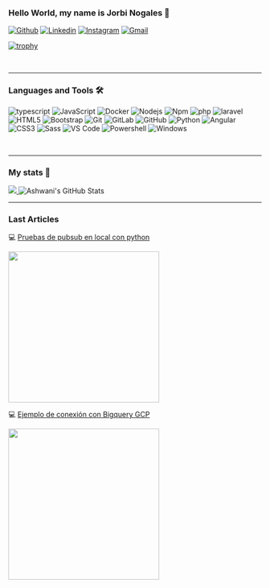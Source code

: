 ### Hello World, my name is Jorbi Nogales 👋
[![Github](https://img.shields.io/badge/-Github-000?style=flat&logo=Github&logoColor=white)](https://github.com/jorbinogales)
[![Linkedin](https://img.shields.io/badge/-LinkedIn-blue?style=flat&logo=Linkedin&logoColor=white)](https://www.linkedin.com/in/jorbi-nogales/)
[![Instagram](https://img.shields.io/badge/-Instagram-c13584?style=flat&labelColor=c13584&logo=instagram&logoColor=white)](https://www.instagram.com/jorbinogales/)
[![Gmail](https://img.shields.io/badge/-Gmail-c14438?style=flat&logo=Gmail&logoColor=white)](mailto:jorbinogales@gmail.com)

[![trophy](https://github-profile-trophy.vercel.app/?username=jorbionogales&theme=onedark)](https://github.com/ryo-ma/github-profile-trophy)


<br/>

---

### Languages and Tools 🛠 

![typescript](http://img.shields.io/badge/-Typescript-0078D6?style=flat-square&logo=typescript&logoColor=ffffff)
![JavaScript](https://img.shields.io/badge/-JavaScript-%23F7DF1C?style=flat-square&logo=javascript&logoColor=000000&labelColor=%23F7DF1C&color=%23FFCE5A)
![Docker](http://img.shields.io/badge/-Docker-0078D6?style=flat-square&logo=docker&logoColor=ffffff)
![Nodejs](https://img.shields.io/badge/-Nodejs-339933?style=flat-square&logo=Node.js&logoColor=ffffff)
![Npm](https://img.shields.io/badge/-npm-CB3837?style=flat-square&logo=npm)
![php](http://img.shields.io/badge/-php-0078D6?style=flat-square&logo=php&logoColor=ffffff)
![laravel](http://img.shields.io/badge/-laravel-0078D6?style=flat-square&logo=laravel&logoColor=ffffff)
![HTML5](https://img.shields.io/badge/-HTML5-%23E44D27?style=flat-square&logo=html5&logoColor=ffffff)
![Bootstrap](https://img.shields.io/badge/-Bootstrap-563D7C?style=flat-square&logo=Bootstrap)
![Git](https://img.shields.io/badge/-Git-%23F05032?style=flat-square&logo=git&logoColor=%23ffffff)
![GitLab](https://img.shields.io/badge/-GitLab-FCA121?style=flat-square&logo=gitlab)
![GitHub](https://img.shields.io/badge/-GitHub-181717?style=flat-square&logo=github)
![Python](http://img.shields.io/badge/-Python-3776AB?style=flat-square&logo=python&logoColor=ffffff)
![Angular](https://img.shields.io/badge/-Angular-CB3837?style=flat-square&logo=angular&logoColor=ffffff)
![CSS3](https://img.shields.io/badge/-CSS3-%231572B6?style=flat-square&logo=css3)
![Sass](https://img.shields.io/badge/-Sass-%23CC6699?style=flat-square&logo=sass&logoColor=ffffff)
![VS Code](http://img.shields.io/badge/-VS%20Code-007ACC?style=flat-square&logo=visual-studio-code&logoColor=ffffff)
![Powershell](http://img.shields.io/badge/-Powershell-5391FE?style=flat-square&logo=powershell&logoColor=ffffff)
![Windows](http://img.shields.io/badge/-Windows-0078D6?style=flat-square&logo=windows&logoColor=ffffff)

<br/>

---

### My stats 🔢 

<a href="https://github.com/jorbinogales">
  <img src="https://github-readme-stats.vercel.app/api/top-langs/?username=jorbinogales&theme=radical&hide=glsl,python&layout=compact" />
</a>

<img src="https://github-readme-stats.vercel.app/api?username=jorbinogales&&show_icons=true&theme=radical&line_height=27&v=5&layout=compact" alt="Ashwani's GitHub Stats"  />
<br/>

---

### Last Articles 

💻 [Pruebas de pubsub en local con python](https://jorbinogales.com/index.php/2023/12/16/conectar-python-con-pub-sub-en-local/)


[<img src="https://jorbinogales.com/wp-content/uploads/2023/12/Sin-titulo-26-e1702742270700.png" width="300">](https://jorbinogales.com/conectar-python-con-pub-sub-en-local/)


💻 [Ejemplo de conexión con Bigquery GCP](https://jorbinogales.com/conectar-pythonc-con-bigquery-de-gcp/)


[<img src="https://jorbinogales.com/wp-content/uploads/2024/01/Sin-titulo-33-e1705852174244.png" width="300">](https://jorbinogales.com/conectar-pythonc-con-bigquery-de-gcp/)
